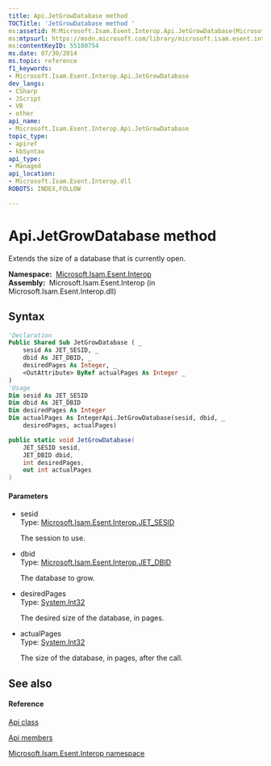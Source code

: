 ```yaml
---
title: Api.JetGrowDatabase method 
TOCTitle: 'JetGrowDatabase method '
ms:assetid: M:Microsoft.Isam.Esent.Interop.Api.JetGrowDatabase(Microsoft.Isam.Esent.Interop.JET_SESID,Microsoft.Isam.Esent.Interop.JET_DBID,System.Int32,System.Int32@)
ms:mtpsurl: https://msdn.microsoft.com/library/microsoft.isam.esent.interop.api.jetgrowdatabase(v=EXCHG.10)
ms:contentKeyID: 55100754
ms.date: 07/30/2014
ms.topic: reference
f1_keywords:
- Microsoft.Isam.Esent.Interop.Api.JetGrowDatabase
dev_langs:
- CSharp
- JScript
- VB
- other
api_name: 
- Microsoft.Isam.Esent.Interop.Api.JetGrowDatabase
topic_type: 
- apiref
- kbSyntax
api_type: 
- Managed
api_location: 
- Microsoft.Isam.Esent.Interop.dll
ROBOTS: INDEX,FOLLOW

---
```


# Api.JetGrowDatabase method

Extends the size of a database that is currently open.

**Namespace:**  [Microsoft.Isam.Esent.Interop](hh596136\(v=exchg.10\).md)  
**Assembly:**  Microsoft.Isam.Esent.Interop (in Microsoft.Isam.Esent.Interop.dll)

## Syntax

``` vb
'Declaration
Public Shared Sub JetGrowDatabase ( _
    sesid As JET_SESID, _
    dbid As JET_DBID, _
    desiredPages As Integer, _
    <OutAttribute> ByRef actualPages As Integer _
)
'Usage
Dim sesid As JET_SESID
Dim dbid As JET_DBID
Dim desiredPages As Integer
Dim actualPages As IntegerApi.JetGrowDatabase(sesid, dbid, _
    desiredPages, actualPages)
```

``` csharp
public static void JetGrowDatabase(
    JET_SESID sesid,
    JET_DBID dbid,
    int desiredPages,
    out int actualPages
)
```

#### Parameters

  - sesid  
    Type: [Microsoft.Isam.Esent.Interop.JET_SESID](hh596745\(v=exchg.10\).md)  
    
    The session to use.

<!-- end list -->

  - dbid  
    Type: [Microsoft.Isam.Esent.Interop.JET_DBID](hh596176\(v=exchg.10\).md)  
    
    The database to grow.

<!-- end list -->

  - desiredPages  
    Type: [System.Int32](https://docs.microsoft.com/dotnet/api/system.int32?redirectedfrom=MSDN)  
    
    The desired size of the database, in pages.

<!-- end list -->

  - actualPages  
    Type: [System.Int32](https://docs.microsoft.com/dotnet/api/system.int32?redirectedfrom=MSDN)  
    
    The size of the database, in pages, after the call.

## See also

#### Reference

[Api class](dn292211\(v=exchg.10\).md)

[Api members](dn292213\(v=exchg.10\).md)

[Microsoft.Isam.Esent.Interop namespace](hh596136\(v=exchg.10\).md)


